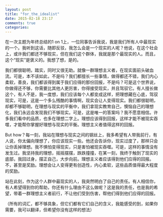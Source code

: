```yaml
---
layout: post
title: "for_the_idealist"
date: 2015-02-18 23:17
comments: true
categories: 
---
```

在一次主题为年终总结的1 on 1上，一位同事告诉我说，我是我们所有人中最现实的一个。我听到这话，随即反驳，我怎么会是一个现实的人呢？他说，在这个社会上，或许我们都还不够现实，但在我们这个群体，我就是那个最现实的人。而且，这个“现实”是褒义的。我想了想，是的。

我们都很聪明，踏实，同时又很无助。就像一群理想主义者，在现实面前头破血流。可是，本不该如此，不是吗？我们都擅长一些事情，做得都还不错，我们内心柔软，善良，我们都该得到属于我们应得的那份回报，不是吗？可是这个世界说，你做得还不够，你需要比其他人更厉害，你得接受现实，并且驾驭它。有人擅长做这个，有人不是，我一度想，我们应该每个人都变成这样，把理想藏在心底，驾驭现实，可是，这是一个多么残酷的事情啊，现实会让人变得现实。我们都很聪明，却都不够聪明，在理想与现实的平衡中，我们拿现实教育自己，懊恼自己的理想化，我们永远会发现我们不够现实。可是，这是唯一的答案吗？我不愿意相信。许多我们看中的品质，也多在理想二字上。理想应该得到回报，这样才能不被现实吞噬，才能帮你掌握好理想与现实的平衡。理想主义者值得这样的回报。

But how？每一刻，我站在理想与现实之间的钢丝上，我多希望有人带我前行，有人说，你太偏向理想了，你应该现实一些。他还会告诉你，现实过度了，那样只会让你丢掉理想。我不惧怕变得现实，只是害怕被现实吞噬。可是，这样的事情没有发生过。我坚持我的理想，摇摇摆摆，跌跌撞撞，在某一刻，我终于触到了现实的底部，我回过身，摆正自己，大步向前。理想主义者应该得到他们应得的回报。不，甚至是奖励。理想会让人变得更有创造性，内心柔软，这些品质值得最大程度的奖励。

站在此刻，作为这个人群中最现实的人，我突然明白了自己的责任。有人相信你，有人希望得到你的帮助，你还有什么理由不这么做呢？这是我的责任，也是我的希望，带着一群理想主义者前行，不让他们受到伤害，帮他们得到他们应得的回报。

（所有的词汇，都不够具象，但它们都有它们自己的含义，我能感受的到，如果你需要，我可以翻译，但希望你没有这样的想法）